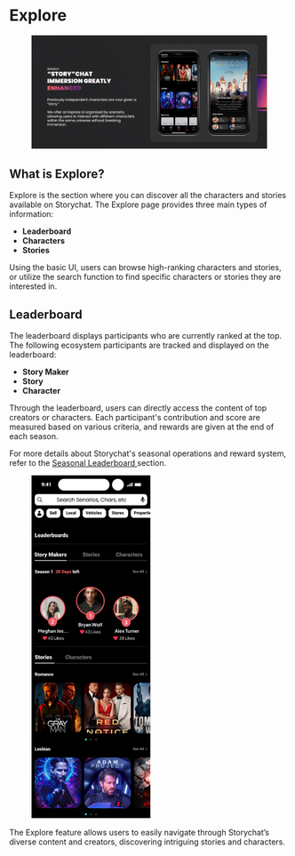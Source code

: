 # Explore

<figure><img src="../.gitbook/assets/image (5) (1).png" alt=""><figcaption></figcaption></figure>

## What is Explore?

Explore is the section where you can discover all the characters and stories available on Storychat. The Explore page provides three main types of information:

* **Leaderboard**
* **Characters**
* **Stories**

Using the basic UI, users can browse high-ranking characters and stories, or utilize the search function to find specific characters or stories they are interested in.



## Leaderboard

The leaderboard displays participants who are currently ranked at the top. The following ecosystem participants are tracked and displayed on the leaderboard:

* **Story Maker**
* **Story**
* **Character**

Through the leaderboard, users can directly access the content of top creators or characters. Each participant's contribution and score are measured based on various criteria, and rewards are given at the end of each season.&#x20;

For more details about Storychat's seasonal operations and reward system, refer to the [Seasonal Leaderboard ](../ecosystem/rewards/seasonal-leaderboard.md)section.



<figure><img src="../.gitbook/assets/image (6) (1).png" alt="" width="214"><figcaption></figcaption></figure>

The Explore feature allows users to easily navigate through Storychat’s diverse content and creators, discovering intriguing stories and characters.
